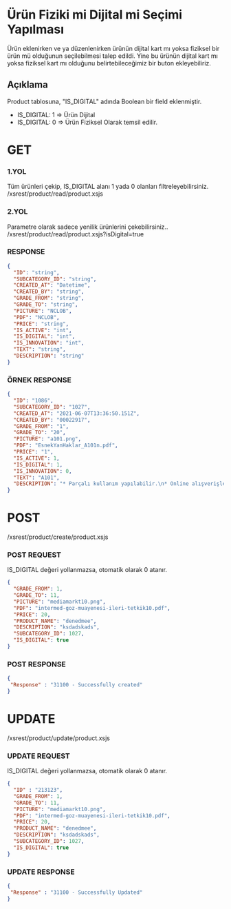 # Ürün Fiziki mi Dijital mi Seçimi Yapılması

Ürün eklenirken ve ya düzenlenirken ürünün dijital kart mı yoksa fiziksel bir ürün mü olduğunun seçilebilmesi talep edildi. Yine bu ürünün dijital kart mı yoksa fiziksel kart mı olduğunu belirtebileceğimiz bir buton ekleyebiliriz.


## Açıklama
Product tablosuna, "IS_DIGITAL" adında Boolean bir field eklenmiştir.
- IS_DIGITAL: 1 => Ürün Dijital
- IS_DIGITAL: 0 => Ürün Fiziksel
Olarak temsil edilir.


# GET

### 1.YOL
Tüm ürünleri çekip, IS_DIGITAL alanı 1 yada 0 olanları filtreleyebilirsiniz.
<tabs>
    <tab title="API URL">
        <code-block lang="plain text">/xsrest/product/read/product.xsjs</code-block>
    </tab>
</tabs>

### 2.YOL
Parametre olarak sadece yenilik ürünlerini çekebilirsiniz..
<tabs>
    <tab title="API URL">
        <code-block lang="plain text">/xsrest/product/read/product.xsjs?isDigital=true</code-block>
    </tab>
</tabs>


### RESPONSE

```json
{
  "ID": "string",
  "SUBCATEGORY_ID": "string",
  "CREATED_AT": "Datetime",
  "CREATED_BY": "string",
  "GRADE_FROM": "string",
  "GRADE_TO": "string",
  "PICTURE": "NCLOB",
  "PDF": "NCLOB",
  "PRICE": "string",
  "IS_ACTIVE": "int",
  "IS_DIGITAL": "int",
  "IS_INNOVATION": "int",
  "TEXT": "string",
  "DESCRIPTION": "string"
}
```

### ÖRNEK RESPONSE
```json
{
  "ID": "1086",
  "SUBCATEGORY_ID": "1027",
  "CREATED_AT": "2021-06-07T13:36:50.151Z",
  "CREATED_BY": "00022917",
  "GRADE_FROM": "1",
  "GRADE_TO": "20",
  "PICTURE": "a101.png",
  "PDF": "EsnekYanHaklar_A101n.pdf",
  "PRICE": "1",
  "IS_ACTIVE": 1,
  "IS_DIGITAL": 1,
  "IS_INNOVATION": 0,
  "TEXT": "A101",
  "DESCRIPTION": "* Parçalı kullanım yapılabilir.\n* Online alışverişlerde geçerli değildir.\n* Kullanım süresi 1 yıldır.\n\nDaha fazla detay için butona tıkla!"
}
```

# POST

<tabs>
    <tab title="API URL">
        <code-block lang="plain text">/xsrest/product/create/product.xsjs</code-block>
    </tab>
</tabs>

### POST REQUEST

IS_DIGITAL değeri yollanmazsa, otomatik olarak 0 atanır.

```json
{
  "GRADE_FROM": 1,
  "GRADE_TO": 11,
  "PICTURE": "mediamarkt10.png",
  "PDF": "intermed-goz-muayenesi-ileri-tetkik10.pdf",
  "PRICE": 20,
  "PRODUCT_NAME": "denedmee",
  "DESCRIPTION": "ksdadskads",
  "SUBCATEGORY_ID": 1027,
  "IS_DIGITAL": true
}
```
### POST RESPONSE

```json
{
 "Response" : "31100 - Successfully created"
}
```

# UPDATE

<tabs>
    <tab title="API URL">
        <code-block lang="plain text">/xsrest/product/update/product.xsjs</code-block>
    </tab>
</tabs>


### UPDATE REQUEST

IS_DIGITAL değeri yollanmazsa, otomatik olarak 0 atanır.

```json
{
  "ID" : "213123",
  "GRADE_FROM": 1,
  "GRADE_TO": 11,
  "PICTURE": "mediamarkt10.png",
  "PDF": "intermed-goz-muayenesi-ileri-tetkik10.pdf",
  "PRICE": 20,
  "PRODUCT_NAME": "denedmee",
  "DESCRIPTION": "ksdadskads",
  "SUBCATEGORY_ID": 1027,
  "IS_DIGITAL": true
}
```
### UPDATE RESPONSE

```json
{
 "Response" : "31100 - Successfully Updated"
}
```